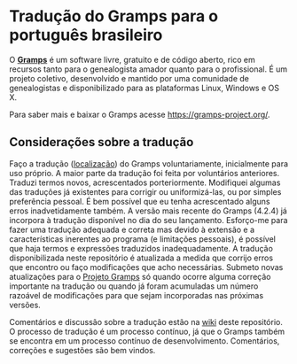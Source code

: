 # Tradução do Gramps para o português brasileiro

O [**Gramps**](https://gramps-project.org/) é um software livre, gratuito e de código aberto, rico em recursos tanto para o genealogista amador quanto para o profissional. É um projeto coletivo, desenvolvido e mantido por uma comunidade de genealogistas e disponibilizado para as plataformas Linux, Windows e OS X.

Para saber mais e baixar o Gramps acesse https://gramps-project.org/.

## Considerações sobre a tradução

Faço a tradução ([localização](https://pt.wikipedia.org/wiki/Internacionaliza%C3%A7%C3%A3o_(inform%C3%A1tica))) do Gramps voluntariamente, inicialmente para uso próprio. A maior parte da tradução foi feita por voluntários anteriores. Traduzi termos novos, acrescentados porteriormente. Modifiquei algumas das traduções já existentes para corrigir ou uniformizá-las, ou por simples preferência pessoal. É bem possível que eu tenha acrescentado alguns erros inadvetidamente também. A versão mais recente do Gramps (4.2.4) já incorpora à tradução disponível no dia do seu lançamento. Esforço-me para fazer uma tradução adequada e correta mas devido à extensão e a características inerentes ao programa (e limitações pessoais), é possível que haja termos e expressões traduzidos inadequadamente. A tradução disponibilizada neste repositório é atualizada a medida que corrijo erros que encontro ou faço modificações que acho necessárias. Submeto novas atualizações para o [Projeto Gramps](https://github.com/gramps-project/) só quando ocorre alguma correção importante na tradução ou quando já foram acumuladas um número razoável de modificações para que sejam incorporadas nas próximas versões.

Comentários e discussão sobre a tradução estão na [wiki](https://github.com/paulohpmoraes/Gramps_4.2/wiki) deste repositório. O processo de tradução é um processo contínuo, já que o Gramps também se encontra em um processo contínuo de desenvolvimento. Comentários, correções e sugestões são bem vindos.

